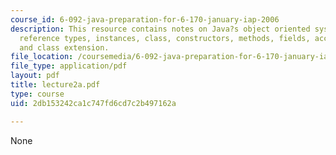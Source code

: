 ```yaml
---
course_id: 6-092-java-preparation-for-6-170-january-iap-2006
description: This resource contains notes on Java?s object oriented system, data types,
  reference types, instances, class, constructors, methods, fields, accessors, interfaces,
  and class extension.
file_location: /coursemedia/6-092-java-preparation-for-6-170-january-iap-2006/2db153242ca1c747fd6cd7c2b497162a_lecture2a.pdf
file_type: application/pdf
layout: pdf
title: lecture2a.pdf
type: course
uid: 2db153242ca1c747fd6cd7c2b497162a

---
```

None